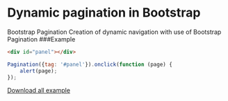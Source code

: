 # Dynamic pagination in Bootstrap
Bootstrap Pagination
Creation of dynamic navigation with use of Bootstrap Pagination
###Example
```html
<div id="panel"></div>
```
```js
Pagination({tag: '#panel'}).onclick(function (page) {
    alert(page);
});
```
[Download all example](https://github.com/Poznakomlus/pagination/archive/master.zip)

